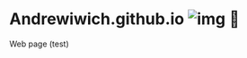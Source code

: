 # Andrewiwich.github.io ![img](https://img.shields.io/badge/buhohacker-Fullstack-blue) 🦉

Web page (test)
